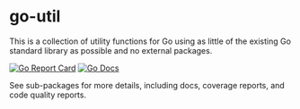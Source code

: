 go-util
========

This is a collection of utility functions for Go using as little of the existing Go standard library as possible and no external packages.

[![Go Report Card](https://goreportcard.com/badge/github.com/vaelen/go-util)](https://goreportcard.com/report/github.com/vaelen/go-util)
[![Go Docs](https://godoc.org/github.com/vaelen/go-util?status.svg)](https://godoc.org/github.com/vaelen/go-util)

See sub-packages for more details, including docs, coverage reports, and code quality reports.
